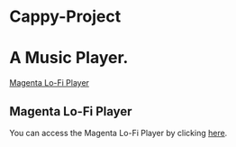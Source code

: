 # Cappy-Project
# A Music Player.

[Magenta Lo-Fi Player](https://magenta.github.io/lofi-player/)

## Magenta Lo-Fi Player

You can access the Magenta Lo-Fi Player by clicking [here](https://magenta.github.io/lofi-player/).

